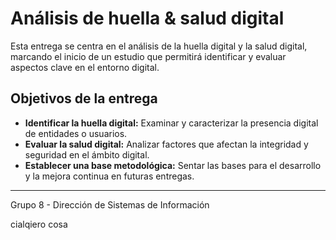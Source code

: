 # Análisis de huella & salud digital

Esta entrega se centra en el análisis de la huella digital y la salud digital, marcando el inicio de un estudio que permitirá identificar y evaluar aspectos clave en el entorno digital.

## Objetivos de la entrega

- **Identificar la huella digital:** Examinar y caracterizar la presencia digital de entidades o usuarios.
- **Evaluar la salud digital:** Analizar factores que afectan la integridad y seguridad en el ámbito digital.
- **Establecer una base metodológica:** Sentar las bases para el desarrollo y la mejora continua en futuras entregas.

---

Grupo 8 - Dirección de Sistemas de Información

cialqiero cosa